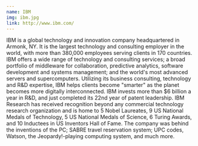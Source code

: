 ```yaml
---
name: IBM
img: ibm.jpg
link: http://www.ibm.com/
---
```

IBM is a global technology and innovation company headquartered in Armonk, NY. It is the largest technology and consulting employer in the world, with more than 380,000 employees serving clients in 170 countries. IBM offers a wide range of technology and consulting services; a broad portfolio of middleware for collaboration, predictive analytics, software development and systems management; and the world's most advanced servers and supercomputers. Utilizing its business consulting, technology and R&D expertise, IBM helps clients become "smarter" as the planet becomes more digitally interconnected. IBM invests more than $6 billion a year in R&D, and just completed its 22nd year of patent leadership. IBM Research has received recognition beyond any commercial technology research organization and is home to 5 Nobel Laureates, 9 US National Medals of Technology, 5 US National Medals of Science, 6 Turing Awards, and 10 Inductees in US Inventors Hall of Fame. The company was behind the inventions of the PC; SABRE travel reservation system; UPC codes, Watson, the Jeopardy!-playing computing system, and much more.
